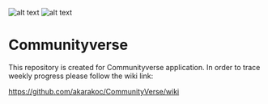 ![alt text](https://img.shields.io/pypi/pyversions/Django?color=red)  ![alt text](https://img.shields.io/pypi/djversions/djangorestframework)
# Communityverse



This repository is created for Communityverse application.
In order to trace weekly progress please follow the wiki link: 

https://github.com/akarakoc/CommunityVerse/wiki


